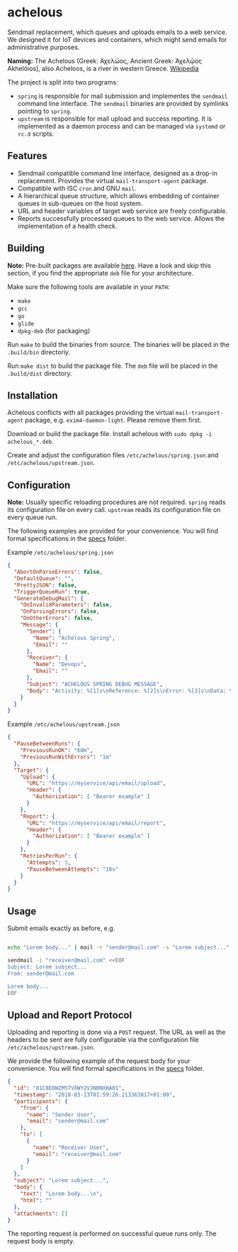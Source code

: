 # achelous
Sendmail replacement, which queues and uploads emails to a web service. We designed it for IoT devices and containers, which might send emails for administrative purposes.

**Naming:** The Achelous (Greek: Αχελώος, Ancient Greek: Ἀχελῷος Akhelôios), also Acheloos, is a river in western Greece. [Wikipedia](https://en.wikipedia.org/wiki/Achelous_River)

The project is split into two programs:

- `spring` is responsible for mail submission and implementes the `sendmail` command line interface. The `sendmail` binaries are provided by symlinks pointing to `spring`.
- `upstream` is responsible for mail upload and success reporting. It is implemented as a daemon process and can be managed via `systemd` or `rc.d` scripts.

## Features

- Sendmail compatible command line interface, designed as a drop-in replacement. Provides the virtual `mail-transport-agent` package.
- Compatible with ISC `cron` and GNU `mail`.
- A hierarchical queue structure, which allows embedding of container queues in sub-queues on the host system.
- URL and header variables of target web service are freely configurable.
- Reports successfully processed queues to the web service. Allows the implementation of a health check.

## Building

**Note:** Pre-built packages are available [here](https://github.com/core-process/achelous/releases). Have a look and skip this section, if you find the appropriate `deb` file for your architecture.

Make sure the following tools are available in your `PATH`:

- `make`
- `gcc`
- `go`
- `glide`
- `dpkg-deb` (for packaging)

Run `make` to build the binaries from source. The binaries will be placed in the `.build/bin` directoriy.

Run `make dist` to build the package file. The `deb` file will be placed in the `.build/dist` directory.

## Installation

Achelous conflicts with all packages providing the virtual `mail-transport-agent` package, e.g. `exim4-daemon-light`. Please remove them first.

Download or build the package file. Install achelous with `sudo dpkg -i achelous_*.deb`.

Create and adjust the configuration files `/etc/achelous/spring.json` and `/etc/achelous/upstream.json`.

## Configuration

**Note:** Usually specific reloading procedures are not required. `spring` reads its configuration file on every call. `upstream` reads its configuration file on every queue run.

The following examples are provided for your convenience. You will find formal specifications in the [specs](./specs/) folder.

Example `/etc/achelous/spring.json`

```json
{
  "AbortOnParseErrors": false,
  "DefaultQueue": "",
  "PrettyJSON": false,
  "TriggerQueueRun": true,
  "GenerateDebugMail": {
    "OnInvalidParameters": false,
    "OnParsingErrors": false,
    "OnOtherErrors": false,
    "Message": {
      "Sender": {
        "Name": "Achelous Spring",
        "Email": ""
      },
      "Receiver": {
        "Name": "Devops",
        "Email": ""
      },
      "Subject": "ACHELOUS SPRING DEBUG MESSAGE",
      "Body": "Activity: %[1]s\nReference: %[2]s\nError: %[3]s\nData: %+[4]v"
    }
  }
}
```

Example `/etc/achelous/upstream.json`

```json
{
  "PauseBetweenRuns": {
    "PreviousRunOK": "60m",
    "PreviousRunWithErrors": "1m"
  },
  "Target": {
    "Upload": {
      "URL": "https://myservice/api/email/upload",
      "Header": {
        "Authorization": [ "Bearer example" ]
      }
    },
    "Report": {
      "URL": "https://myservice/api/email/report",
      "Header": {
        "Authorization": [ "Bearer example" ]
      }
    },
    "RetriesPerRun": {
      "Attempts": 3,
      "PauseBetweenAttempts": "10s"
    }
  }
}
```

## Usage

Submit emails exactly as before, e.g.

```sh

echo "Lorem body..." | mail -r "sender@mail.com" -s "Lorem subject..." "receiver@mail.com"

sendmail -i "receiver@mail.com" <<EOF
Subject: Lorem subject...
From: sender@mail.com

Lorem body...
EOF

```

## Upload and Report Protocol

Uploading and reporting is done via a `POST` request. The URL as well as the headers to be sent are fully configurable via the configuration file `/etc/achelous/upstream.json`.

We provide the following example of the request body for your convenience. You will find formal specifications in the [specs](./specs/) folder.

```json
{
  "id": "01C8EDWZM57VXWY2VJNBNXHA01",
  "timestamp": "2018-03-13T01:59:26.213363817+01:00",
  "participants": {
    "from": {
      "name": "Sender User",
      "email": "sender@mail.com"
    },
    "to": [
      {
        "name": "Receiver User",
        "email": "receiver@mail.com"
      }
    ]
  },
  "subject": "Lorem subject...",
  "body": {
    "text": "Lorem body...\n",
    "html": ""
  },
  "attachments": []
}
```

The reporting request is performed on successful queue runs only. The request body is empty.
